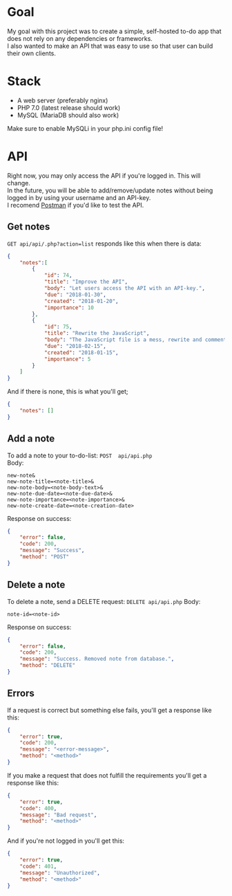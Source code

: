 # Goal
My goal with this project was to create a simple, self-hosted to-do app that does not rely on any dependencies or frameworks.  
I also wanted to make an API that was easy to use so that user can build their own clients.

# Stack
* A web server (preferably nginx)
* PHP 7.0 (latest release should work)
* MySQL (MariaDB should also work)

Make sure to enable MySQLi in your php.ini config file!

# API
Right now, you may only access the API if you're logged in. This will change.  
In the future, you will be able to add/remove/update notes without being logged in by using your username and an API-key.  
I recomend [Postman](https://www.getpostman.com/) if you'd like to test the API.


## Get notes
`GET api/api/.php?action=list` responds like this when there is data:
```json
{
	"notes":[
		{
			"id": 74,
			"title": "Improve the API",
			"body": "Let users access the API with an API-key.",
			"due": "2018-01-30",
			"created": "2018-01-20",
			"importance": 10
		},
		{
			"id": 75,
			"title": "Rewrite the JavaScript",
			"body": "The JavaScript file is a mess, rewrite and comment it!",
			"due": "2018-02-15",
			"created": "2018-01-15",
			"importance": 5
		}
	]
}
```
And if there is none, this is what you'll get;
```json
{
	"notes": []
}
```

## Add a note
To add a note to your to-do-list:
`POST  api/api.php`  
Body:
```http
new-note&  
new-note-title=<note-title>&  
new-note-body=<note-body-text>&  
new-note-due-date=<note-due-date>&  
new-note-importance=<note-importance>&  
new-note-create-date=<note-creation-date>
```
Response on success:
```json
{
    "error": false,
    "code": 200,
    "message": "Success",
    "method": "POST"
}
```

## Delete a note
To delete a note, send a DELETE request:
`DELETE api/api.php`
Body:
```http
note-id=<note-id>
```
Response on success:
```json
{
    "error": false,
    "code": 200,
    "message": "Success. Removed note from database.",
    "method": "DELETE"
}
```

## Errors
If a request is correct but something else fails, you'll get a response like this:
```json
{
	"error": true,
	"code": 200,
	"message": "<error-message>",
	"method": "<method>"
}
```
If you make a request that does not fulfill the requirements you'll get a response like this:
```json
{
	"error": true,
	"code": 400,
	"message": "Bad request",
	"method": "<method>"
}
```
And if you're not logged in you'll get this:

```json
{
	"error": true,
	"code": 401,
	"message": "Unauthorized",
	"method": "<method>"
}
```